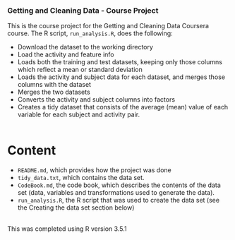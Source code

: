 ### Getting and Cleaning Data - Course Project <br>
This is the course project for the Getting and Cleaning Data Coursera course. The R script, `run_analysis.R`, does the following:<br>

* Download the dataset to the working directory<br>
* Load the activity and feature info<br>
* Loads both the training and test datasets, keeping only those columns which reflect a mean or standard deviation<br>
* Loads the activity and subject data for each dataset, and merges those columns with the dataset<br>
* Merges the two datasets<br>
* Converts the activity and subject columns into factors<br>
* Creates a tidy dataset that consists of the average (mean) value of each variable for each subject and activity pair.<br><br>

# Content<br>
* `README.md`, which provides how the project was done
* `tidy_data.txt`, which contains the data set.
* `CodeBook.md`, the code book, which describes the contents of the data set (data, variables and transformations used to generate the data).
* `run_analysis.R`, the R script that was used to create the data set (see the Creating the data set section below)<br><br>

This was completed using R version 3.5.1

